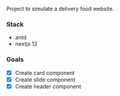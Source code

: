 Project to simulate a delivery food website.

### Stack

- antd
- nextjs 12

### Goals

- [x] Create card component
- [x] Create slide component
- [x] Create header component
